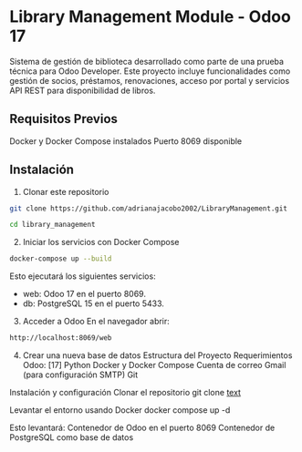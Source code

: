 # Library Management Module - Odoo 17

Sistema de gestión de biblioteca desarrollado como parte de una prueba técnica para Odoo Developer. Este proyecto incluye funcionalidades como gestión de socios, préstamos, renovaciones, acceso por portal y servicios API REST para disponibilidad de libros.

## Requisitos Previos
Docker y Docker Compose instalados
Puerto 8069 disponible

## Instalación
1. Clonar este repositorio
```bash
git clone https://github.com/adrianajacobo2002/LibraryManagement.git
```
```bash
cd library_management
```
2. Iniciar los servicios con Docker Compose
```bash
docker-compose up --build
```
Esto ejecutará los siguientes servicios:
- web: Odoo 17 en el puerto 8069.
- db: PostgreSQL 15 en el puerto 5433.

3. Acceder a Odoo
En el navegador abrir:
```bash
http://localhost:8069/web
```
4. Crear una nueva base de datos
Estructura del Proyecto
Requerimientos
Odoo: [17]
Python
Docker y Docker Compose
Cuenta de correo Gmail (para configuración SMTP) 
Git

Instalación y configuración
Clonar el repositorio
git clone [text](https://github.com/adrianajacobo2002/LibraryManagement.git)


Levantar el entorno usando Docker
docker compose up -d

Esto levantará:
Contenedor de Odoo en el puerto 8069
Contenedor de PostgreSQL como base de datos

